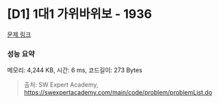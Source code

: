 # [D1] 1대1 가위바위보 - 1936 

[문제 링크](https://swexpertacademy.com/main/code/problem/problemDetail.do?contestProbId=AV5PjKXKALcDFAUq) 

### 성능 요약

메모리: 4,244 KB, 시간: 6 ms, 코드길이: 273 Bytes



> 출처: SW Expert Academy, https://swexpertacademy.com/main/code/problem/problemList.do